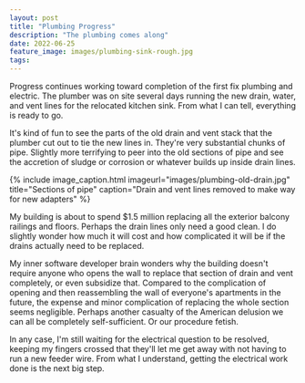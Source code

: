 ```yaml
---
layout: post
title: "Plumbing Progress"
description: "The plumbing comes along"
date: 2022-06-25
feature_image: images/plumbing-sink-rough.jpg
tags: 
---
```


Progress continues working toward completion of the first fix plumbing and electric. The plumber was on site several days running the new drain, water, and vent lines for the relocated kitchen sink. From what I can tell, everything is ready to go.

<!--more-->

It's kind of fun to see the parts of the old drain and vent stack that the plumber cut out to tie the new lines in. They're very substantial chunks of pipe. Slightly more terrifying to peer into the old sections of pipe and see the accretion of sludge or corrosion or whatever builds up inside drain lines.

{% include image_caption.html imageurl="images/plumbing-old-drain.jpg" title="Sections of pipe" caption="Drain and vent lines removed to make way for new adapters" %}

My building is about to spend $1.5 million replacing all the exterior balcony railings and floors. Perhaps the drain lines only need a good clean. I do slightly wonder how much it will cost and how complicated it will be if the drains actually need to be replaced.

My inner software developer brain wonders why the building doesn't require anyone who opens the wall to replace that section of drain and vent completely, or even subsidize that. Compared to the complication of opening and then reassembling the wall of everyone's apartments in the future, the expense and minor complication of replacing the whole section seems negligible. Perhaps another casualty of the American delusion we can all be completely self-sufficient. Or our procedure fetish.

In any case, I'm still waiting for the electrical question to be resolved, keeping my fingers crossed that they'll let me get away with not having to run a new feeder wire. From what I understand, getting the electrical work done is the next big step.


